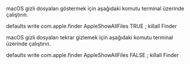 macOS gizli dosyaları göstermek için aşağıdaki komutu terminal üzerinde çalıştırın.

defaults write com.apple.finder AppleShowAllFiles TRUE ; killall Finder



macOS gizli dosyaları tekrar gizlemek için aşağıdaki komutu terminal üzerinde çalıştırın.

defaults write com.apple.finder AppleShowAllFiles FALSE ; killall Finder
